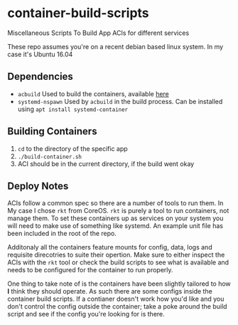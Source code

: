 # container-build-scripts
Miscellaneous Scripts To Build App ACIs for different services

These repo assumes you're on a recent debian based linux system. In my case it's Ubuntu 16.04

## Dependencies
* `acbuild` Used to build the containers, available [here](https://github.com/containers/build)
* `systemd-nspawn` Used by `acbuild` in the build process. Can be installed using `apt install systemd-container`

## Building Containers
1. `cd` to the directory of the specific app
2. `./build-container.sh`
3. ACI should be in the current directory, if the build went okay

## Deploy Notes
ACIs follow a common spec so there are a number of tools to run them.
In My case I chose `rkt` from CoreOS. `rkt` is purely a tool to run
containers, not manage them. To set these containers up as services
on your system you will need to make use of something like systemd.
An example unit file has been included in the root of the repo.

Additonaly all the containers feature mounts for config, data, logs
and requisite direcotries to suite their opertion. Make sure to
either inspect the ACIs with the `rkt` tool or check the build
scripts to see what is available and needs to be configured for
the container to run properly.

One thing to take note of is the containers have been slightly
tailored to how __I__ think they should operate. As such there
are some configs inside the container build scripts. If a contianer
doesn't work how you'd like and you don't control the config outside
the container; take a poke around the build script and see if the
config you're looking for is there.
